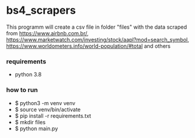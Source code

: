# bs4_scrapers

This programm will create a csv file in folder "files" with the data scraped
from https://www.airbnb.com.br/, https://www.marketwatch.com/investing/stock/aapl?mod=search_symbol, https://www.worldometers.info/world-population/#total and others

### requirements

- python 3.8

### how to run

- $ python3 -m venv venv
- $ source venv/bin/activate
- $ pip install -r requirements.txt
- $ mkdir files
- $ python main.py
